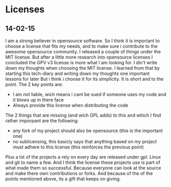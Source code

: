 # Licenses

## 14-02-15

I am a strong believer in opensource software. So I think it is important to choose a license that fits my needs, and to make sure i contribute to the awesome opensource community.
I released a couple of things under the MIT license. But after a little more research into opensource licenses I concluded the GPV v3 license is more what I am looking for.
I din't write down my thoughts when choosing the MIT license. I learned from that by starting this tech-diary and writing down my thoughts one important lessons for later  But i think i choose it for its simplicity. It is short and to the point. The 2 key points are:

- I am not liable, wich means i cant be sued if someone uses my code and it blows up in there face
- Always provide this license when distributing the code

The 2 things that are missing (and wich GPL adds) to this and which I find rather imporpant are the following:

- any fork of my project should also be opensource (this is the important one)
- no sublicensing, this basicly says that anything based on my project must adhere to this license (this reinforces the previous point)

Plus a lot of the projects a rely on every day are released under gpl. Linux and git to name a few.
And I think the license these projects use is part of what made them so successful. Because everyone can look at the source and make there own contributions or forks. And because of the of the points mentioned above, its a gift that keeps on giving.
